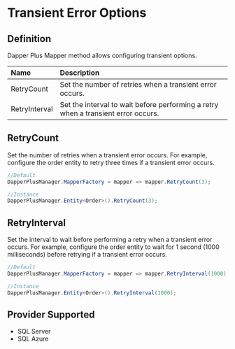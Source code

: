 # Transient Error Options

## Definition

Dapper Plus Mapper method allows configuring transient options.

| Name	   | Description |
| :--------| :-----------|
|RetryCount	|Set the number of retries when a transient error occurs.|
|RetryInterval	|Set the interval to wait before performing a retry when a transient error occurs.|

## RetryCount

Set the number of retries when a transient error occurs. For example, configure the order entity to retry three times if a transient error occurs.


```csharp
//Default
DapperPlusManager.MapperFactory = mapper => mapper.RetryCount(3);

//Instance
DapperPlusManager.Entity<Order>().RetryCount(3);
```

## RetryInterval

Set the interval to wait before performing a retry when a transient error occurs. For example, configure the order entity to wait for 1 second (1000 milliseconds) before retrying if a transient error occurs.


```csharp
//Default
DapperPlusManager.MapperFactory = mapper => mapper.RetryInterval(1000);

//Instance
DapperPlusManager.Entity<Order>().RetryInterval(1000);
```

## Provider Supported

 - SQL Server
 - SQL Azure
